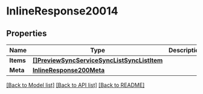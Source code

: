 # InlineResponse20014

## Properties

Name | Type | Description | Notes
------------ | ------------- | ------------- | -------------
**Items** | [**[]PreviewSyncServiceSyncListSyncListItem**](preview.sync.service.sync_list.sync_list_item.md) |  | [optional] 
**Meta** | [**InlineResponse200Meta**](inline_response_200_meta.md) |  | [optional] 

[[Back to Model list]](../README.md#documentation-for-models) [[Back to API list]](../README.md#documentation-for-api-endpoints) [[Back to README]](../README.md)


